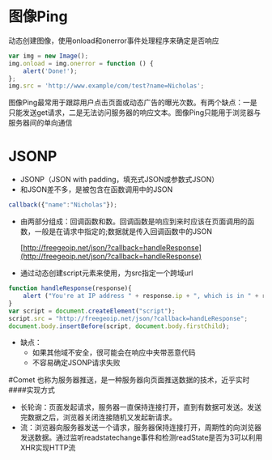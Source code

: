 # 图像Ping

动态创建图像，使用onload和onerror事件处理程序来确定是否响应

```js
var img = new Image();
img.onload = img.onerror = function () {
    alert('Done!');
};
img.src = 'http://www.example/com/test?name=Nicholas';
```

图像Ping最常用于跟踪用户点击页面或动态广告的曝光次数。有两个缺点：一是只能发送get请求，二是无法访问服务器的响应文本。图像Ping只能用于浏览器与服务器间的单向通信

# JSONP

* JSONP（JSON with padding，填充式JSON或参数式JSON）
* 和JSON差不多，是被包含在函数调用中的JSON

```js
callback({"name":"Nicholas"});
```

* 由两部分组成：回调函数和数。回调函数是响应到来时应该在页面调用的函数，一般是在请求中指定的;数据就是传入回调函数中的JSON

  [http://freegeoip.net/json/?callback=handleResponse](http://freegeoip.net/json/?callback=handleResponse)

* 通过动态创建script元素来使用，为src指定一个跨域url

```js
function handleResponse(response){
    alert ("You're at IP address " + response.ip + ", which is in " + response.city + ", "+ response.region_name);
}
var script = document.createElement("script");
script.src = "http://freegeoip.net/json/?callback=handLeResponse"; 
document.body.insertBefore(script, document.body.firstChild);
```

* 缺点：
    * 如果其他域不安全，很可能会在响应中夹带恶意代码
    * 不容易确定JSONP请求失败

#Comet
也称为服务器推送，是一种服务器向页面推送数据的技术，近乎实时
####实现方式
* 长轮询：页面发起请求，服务器一直保持连接打开，直到有数据可发送。发送完数据之后，浏览器关闭连接随机又发起新请求。
* 流：浏览器向服务器发送一个请求，服务器保持连接打开，周期性的向浏览器发送数据。通过监听readstatechange事件和检测readState是否为3可以利用XHR实现HTTP流